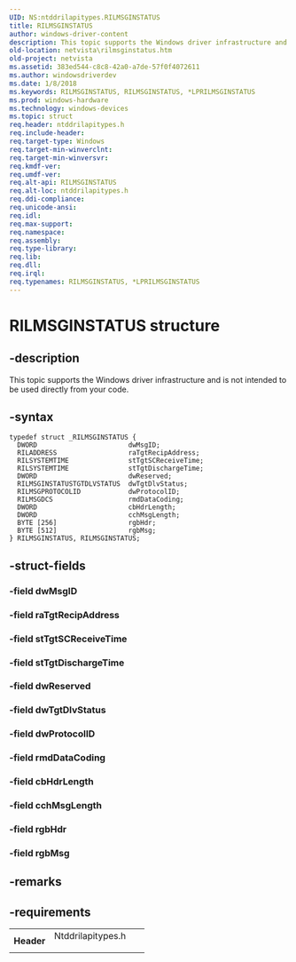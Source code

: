 ```yaml
---
UID: NS:ntddrilapitypes.RILMSGINSTATUS
title: RILMSGINSTATUS
author: windows-driver-content
description: This topic supports the Windows driver infrastructure and is not intended to be used directly from your code.
old-location: netvista\rilmsginstatus.htm
old-project: netvista
ms.assetid: 383ed544-c8c8-42a0-a7de-57f0f4072611
ms.author: windowsdriverdev
ms.date: 1/8/2018
ms.keywords: RILMSGINSTATUS, RILMSGINSTATUS, *LPRILMSGINSTATUS
ms.prod: windows-hardware
ms.technology: windows-devices
ms.topic: struct
req.header: ntddrilapitypes.h
req.include-header: 
req.target-type: Windows
req.target-min-winverclnt: 
req.target-min-winversvr: 
req.kmdf-ver: 
req.umdf-ver: 
req.alt-api: RILMSGINSTATUS
req.alt-loc: ntddrilapitypes.h
req.ddi-compliance: 
req.unicode-ansi: 
req.idl: 
req.max-support: 
req.namespace: 
req.assembly: 
req.type-library: 
req.lib: 
req.dll: 
req.irql: 
req.typenames: RILMSGINSTATUS, *LPRILMSGINSTATUS
---
```


# RILMSGINSTATUS structure



## -description
This topic supports the Windows driver infrastructure and is not intended to be used directly from your code.



## -syntax

````
typedef struct _RILMSGINSTATUS {
  DWORD                       dwMsgID;
  RILADDRESS                  raTgtRecipAddress;
  RILSYSTEMTIME               stTgtSCReceiveTime;
  RILSYSTEMTIME               stTgtDischargeTime;
  DWORD                       dwReserved;
  RILMSGINSTATUSTGTDLVSTATUS  dwTgtDlvStatus;
  RILMSGPROTOCOLID            dwProtocolID;
  RILMSGDCS                   rmdDataCoding;
  DWORD                       cbHdrLength;
  DWORD                       cchMsgLength;
  BYTE [256]                  rgbHdr;
  BYTE [512]                  rgbMsg;
} RILMSGINSTATUS, RILMSGINSTATUS;
````


## -struct-fields

### -field dwMsgID


### -field raTgtRecipAddress


### -field stTgtSCReceiveTime


### -field stTgtDischargeTime


### -field dwReserved


### -field dwTgtDlvStatus


### -field dwProtocolID


### -field rmdDataCoding


### -field cbHdrLength


### -field cchMsgLength


### -field rgbHdr


### -field rgbMsg


## -remarks


## -requirements
<table>
<tr>
<th width="30%">
Header

</th>
<td width="70%">
<dl>
<dt>Ntddrilapitypes.h</dt>
</dl>
</td>
</tr>
</table>